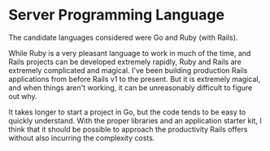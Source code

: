 # Server Programming Language

The candidate languages considered were Go and Ruby (with Rails).

While Ruby is a very pleasant language to work in much of the time, and Rails projects can be developed extremely rapidly, Ruby and Rails are extremely complicated and magical. I've been building production Rails applications from before Rails v1 to the present. But it is extremely magical, and when things aren't working, it can be unreasonably difficult to figure out why.

It takes longer to start a project in Go, but the code tends to be easy to quickly understand. With the proper libraries and an application starter kit, I think that it should be possible to approach the productivity Rails offers without also incurring the complexity costs.
